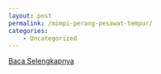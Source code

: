 ```yaml
---
layout: post
permalink: /mimpi-perang-pesawat-tempur/
categories:
    - Uncategorized
---
```


[Baca Selengkapnya](/01)
